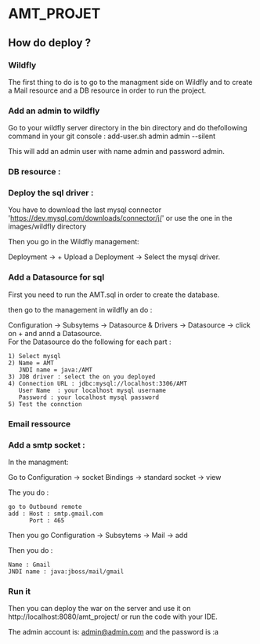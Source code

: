 # AMT_PROJET

## How do deploy ?

### Wildfly

The first thing to do is to go to the managment side on Wildfly and to create a Mail resource and a DB resource in order to run the project.

### Add an admin to wildfly

Go to your wildfly server directory in the bin directory and do thefollowing command in your git console :
add-user.sh admin admin --silent

This will add an admin user with name admin and password admin.


### DB resource :



### Deploy the sql driver :

You have to download the last mysql connector 'https://dev.mysql.com/downloads/connector/j/' or use the one in the images/wildfly directory

Then you go in the Wildfly management:

Deployment -> + Upload a Deployment -> Select the mysql driver.

### Add a Datasource for sql

First you need to run the AMT.sql in order to create the database. 

then go to the management in wildfly an do : 

Configuration -> Subsytems -> Datasource & Drivers -> Datasource -> click on + and annd a Datasource.  
For the Datasource do the following for each part :
```
1) Select mysql  
2) Name = AMT  
   JNDI name = java:/AMT  
3) JDB driver : select the on you deployed  
4) Connection URL : jdbc:mysql://localhost:3306/AMT  
   User Name  : your localhost mysql username
   Password : your localhost mysql password
5) Test the connction
```

### Email ressource

### Add a smtp socket :

In the managment: 

Go to Configuration -> socket Bindings -> standard socket -> view

The you do  :

```
go to Outbound remote
add : Host : smtp.gmail.com
      Port : 465
```

Then you go Configuration -> Subsytems -> Mail -> add

Then you do :

```
Name : Gmail  
JNDI name : java:jboss/mail/gmail
```

### Run it

Then you can deploy the war on the server and use it on http://localhost:8080/amt_project/ or run the code with your IDE.

The admin account is:  admin@admin.com and the password is :a 
